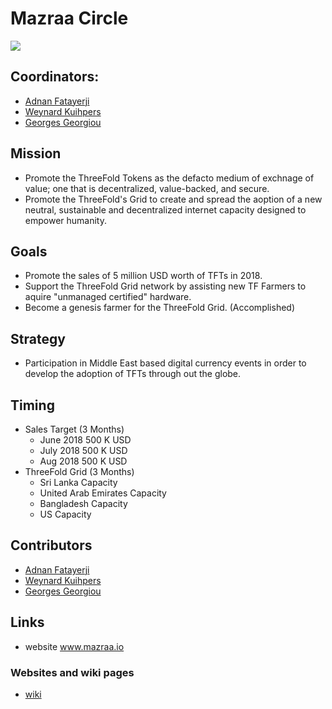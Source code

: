# Mazraa Circle

![](https://images.unsplash.com/photo-1520637836993-a071674ec67b?ixlib=rb-0.3.5&ixid=eyJhcHBfaWQiOjEyMDd9&s=9cca1fba9f24937ee92dc36f7f5b7403&auto=format&fit=crop&w=2251&q=80)

## Coordinators:

   - [Adnan Fatayerji](https://github.com/threefoldfoundation/info_foundation/blob/master/docs/contributors/Adnan_Fatayerji.md)
   - [Weynard Kuihpers](https://github.com/threefoldfoundation/info_foundation/blob/master/docs/contributors/Weynand_Kuijpers.md)
   - [Georges Georgiou](https://github.com/threefoldfoundation/info_foundation/blob/master/docs/contributors/Georges_Georgiou.md)


## Mission

- Promote the ThreeFold Tokens as the defacto medium of exchnage of value; one that is decentralized, value-backed, and secure.
- Promote the ThreeFold's Grid to create and spread the aoption of a new neutral, sustainable and decentralized internet capacity designed to empower humanity.

## Goals

- Promote the sales of 5 million USD worth of TFTs in 2018.
- Support the ThreeFold Grid network by assisting new TF Farmers to aquire "unmanaged certified" hardware.
- Become a genesis farmer for the ThreeFold Grid. (Accomplished)

## Strategy

- Participation in Middle East based digital currency events in order to develop the adoption of TFTs through out the globe. 

## Timing

- Sales Target (3 Months)
   - June 2018 500 K USD
   - July 2018 500 K USD
   - Aug  2018 500 K USD
- ThreeFold Grid (3 Months)
   - Sri Lanka Capacity
   - United Arab Emirates Capacity
   - Bangladesh Capacity
   - US Capacity 
  
## Contributors

   - [Adnan Fatayerji](https://github.com/threefoldfoundation/info_foundation/blob/master/docs/contributors/Adnan_Fatayerji.md)
   - [Weynard Kuihpers](https://github.com/threefoldfoundation/info_foundation/blob/master/docs/contributors/Weynand_Kuijpers.md)
   - [Georges Georgiou](https://github.com/threefoldfoundation/info_foundation/blob/master/docs/contributors/Georges_Georgiou.md)

## Links

- website www.mazraa.io

### Websites and wiki pages

- [wiki](https://github.com/threefoldfoundation/info_mazraa)




